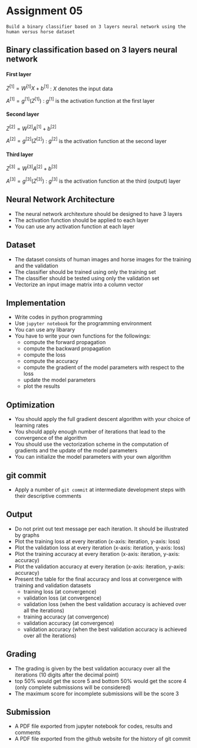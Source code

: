 # Assignment 05

```
Build a binary classifier based on 3 layers neural network using the human versus horse dataset 
```

## Binary classification based on 3 layers neural network

#### First layer

$`Z^{[1]} = W^{[1]} X + b^{[1]}`$ : $`X`$ denotes the input data

$`A^{[1]} = g^{[1]}(Z^{[1]})`$ : $`g^{[1]}`$ is the activation function at the first layer

#### Second layer

$`Z^{[2]} = W^{[2]} A^{[1]} + b^{[2]}`$

$`A^{[2]} = g^{[2]}(Z^{[2]})`$ : $`g^{[2]}`$ is the activation function at the second layer

#### Third layer

$`Z^{[3]} = W^{[3]} A^{[2]} + b^{[3]}`$

$`A^{[3]} = g^{[3]}(Z^{[3]})`$ : $`g^{[3]}`$ is the activation function at the third (output) layer

## Neural Network Architecture

- The neural network architexture should be designed to have 3 layers
- The activation function should be applied to each layer
- You can use any activation function at each layer

## Dataset

- The dataset consists of human images and horse images for the training and the validation
- The classifier should be trained using only the training set
- The classifier should be tested using only the validation set
- Vectorize an input image matrix into a column vector

## Implementation

- Write codes in python programming
- Use ```jupyter notebook``` for the programming environment
- You can use any libarary
- You have to write your own functions for the followings:
    - compute the forward propagation
    - compute the backward propagation
    - compute the loss
    - compute the accuracy
    - compute the gradient of the model parameters with respect to the loss
    - update the model parameters
    - plot the results

## Optimization

- You should apply the full gradient descent algorithm with your choice of learning rates
- You should apply enough number of iterations that lead to the convergence of the algorithm
- You should use the vectorization scheme in the computation of gradients and the update of the model parameters
- You can initialize the model parameters with your own algorithm

## git commit

- Apply a number of ```git commit``` at intermediate development steps with their descriptive comments 

## Output

- Do not print out text message per each iteration. It should be illustrated by graphs
- Plot the training loss at every iteration (x-axis: iteration, y-axis: loss)
- Plot the validation loss at every iteration (x-axis: iteration, y-axis: loss)
- Plot the training accuracy at every iteration (x-axis: iteration, y-axis: accuracy)
- Plot the validation accuracy at every iteration (x-axis: iteration, y-axis: accuracy)
- Present the table for the final accuracy and loss at convergence with training and validation datasets
    - training loss (at convergence)
    - validation loss (at convergence)
    - validation loss (when the best validation accuracy is achieved over all the iterations)
    - training accuracy (at convergence)
    - validation accuracy (at convergence)
    - validation accuracy (when the best validation accuracy is achieved over all the iterations)

## Grading

- The grading is given by the best validation accuracy over all the iterations (10 digits after the decimal point)
- top 50% would get the score 5 and bottom 50% would get the score 4 (only complete submissions will be considered)
- The maximum score for incomplete submissions will be the score 3

## Submission

- A PDF file exported from jupyter notebook for codes, results and comments
- A PDF file exported from the github website for the history of git commit
